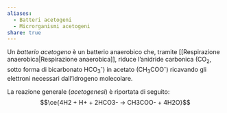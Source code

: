 ```yaml
---
aliases:
  - Batteri acetogeni
  - Microrganismi acetogeni
share: true
---
```


Un *batterio acetogeno* è un batterio anaerobico che, tramite [[Respirazione anaerobica|Respirazione anaerobica]], riduce l’anidride carbonica (CO<sub>2</sub>, sotto forma di bicarbonato HCO<sub>3</sub><sup>-</sup>) in acetato (CH<sub>3</sub>COO<sup>-</sup>) ricavando gli elettroni necessari dall’idrogeno molecolare.

La reazione generale (*acetogenesi*) è riportata di seguito:
$$\ce{4H2 + H+ + 2HCO3- -> CH3COO- + 4H2O}$$